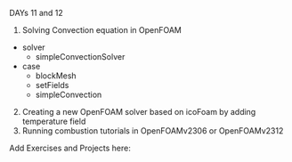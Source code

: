 DAYs 11 and 12

1) Solving Convection equation in OpenFOAM
* solver
  * simpleConvectionSolver
* case
  * blockMesh
  * setFields
  * simpleConvection
  
2) Creating a new OpenFOAM solver based on icoFoam by adding temperature field
3) Running combustion tutorials in OpenFOAMv2306 or OpenFOAMv2312


Add Exercises and Projects here:
